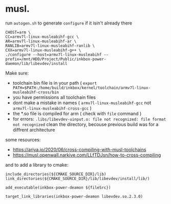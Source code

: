 # musl.
run `autogen.sh` to generate `configure` if it isin't already there

```
CHOST=arm \   
CC=armv7l-linux-musleabihf-gcc \
AR=armv7l-linux-musleabihf-ar \
RANLIB=armv7l-linux-musleabihf-ranlib \
CXX=armv7l-linux-musleabihf-g++ \
./configure --host=armv7l-linux-musleabihf --prefix=/mnt/HDD/Project/Public/inkbox-power-daemon/lib/libevdev/install
```

Make sure:
- toolchain bin file is in your path ( `export PATH=$PATH:/home/build/inkbox/kernel/toolchain/armv7l-linux-musleabihf-cross/bin`
- you have permissions all toolchain files
- dont make a mistake in names ( `armv7l-linux-musleabihf-gcc` not `armv7l-linux-musleabihf-cross-gcc` )
- the *.so file is compiled for arm ( check with `file` command )
- for errors: `.libs/libevdev-uinput.o: file not recognized: file format not recognized` clean the directory, becouse previous build was for a diffrent architecture

some resources:
- https://ariya.io/2020/06/cross-compiling-with-musl-toolchains
- https://musl.openwall.narkive.com/LLfTDJsn/how-to-cross-compiling

and to add a library to cmake:
```
include_directories(${CMAKE_SOURCE_DIR}/lib)
link_directories(${CMAKE_SOURCE_DIR}/lib/libevdev/install/lib/)

add_executable(inkbox-power-deamon ${fileSrc})

target_link_libraries(inkbox-power-deamon libevdev.so.2.3.0)
```
